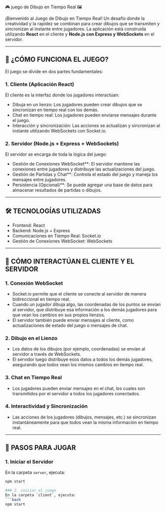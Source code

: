 🎮 juego de Dibujo en Tiempo Real 🖼️

¡Bienvenido al Juego de Dibujo en Tiempo Real! Un desafío donde la creatividad y la rapidez se combinan para crear dibujos que se transmiten y sincronizan al instante entre jugadores. La aplicación está construida utilizando **React** en el cliente y **Node.js con Express y WebSockets** en el servidor.

---

## 🚀 ¿CÓMO FUNCIONA EL JUEGO?

El juego se divide en dos partes fundamentales:

### 1. Cliente (Aplicación React)
El cliente es la interfaz donde los jugadores interactúan:

- Dibuja en un lienzo: Los jugadores pueden crear dibujos que se sincronizan en tiempo real con los demás.
- Chat en tiempo real: Los jugadores pueden enviarse mensajes durante el juego.
- Interacción y sincronización: Las acciones se actualizan y sincronizan al instante utilizando WebSockets con Socket.io.

### 2. Servidor (Node.js + Express + WebSockets)
El servidor se encarga de toda la lógica del juego:

- Gestión de Conexiones WebSocket**: El servidor mantiene las conexiones entre jugadores y distribuye las actualizaciones del juego.
- Gestión de Partidas y Chat**: Controla el estado del juego y maneja los mensajes entre jugadores.
- Persistencia (Opcional)**: Se puede agregar una base de datos para almacenar resultados de partidas o dibujos.

---

## 🛠️ TECNOLOGÍAS UTILIZADAS

- Frontend: React
- Backend: Node.js + Express
- Comunicaciones en Tiempo Real: Socket.io
- Gestión de Conexiones WebSocket: WebSockets

---

## 🔧 CÓMO INTERACTÚAN EL CLIENTE Y EL SERVIDOR

### 1. Conexión WebSocket

- Socket.io permite que el cliente se conecte al servidor de manera bidireccional en tiempo real.
- Cuando un jugador dibuja algo, las coordenadas de los puntos se envían al servidor, que distribuye esa información a los demás jugadores para que vean los cambios en sus propios lienzos.
- El servidor también puede enviar mensajes al cliente, como actualizaciones de estado del juego o mensajes de chat.

### 2. Dibujo en el Lienzo

- Los datos de los dibujos (por ejemplo, coordenadas) se envían al servidor a través de WebSockets.
- El servidor luego distribuye esos datos a todos los demás jugadores, asegurando que todos vean los mismos cambios en tiempo real.

### 3. Chat en Tiempo Real

- Los jugadores pueden enviar mensajes en el chat, los cuales son transmitidos por el servidor a todos los jugadores conectados.

### 4. Interactividad y Sincronización

- Las acciones de los jugadores (dibujos, mensajes, etc.) se sincronizan instantáneamente para que todos vean la misma información en tiempo real.

---

## 🏁 PASOS PARA JUGAR

### 1. Iniciar el Servidor

En la carpeta `server`, ejecuta:

```bash
npm start

### 2. iniciar el juego
En la carpeta `client`, ejecuta:
```bash
npm start


